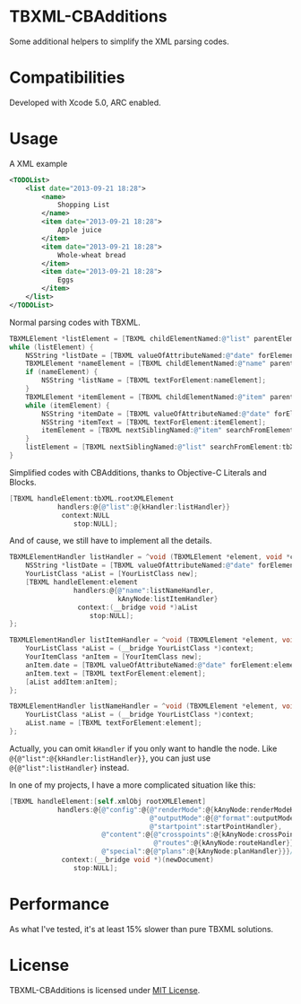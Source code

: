 TBXML-CBAdditions
=================
Some additional helpers to simplify the XML parsing codes.

Compatibilities
======================
Developed with Xcode 5.0, ARC enabled.

Usage
======================
A XML example 
```xml
<TODOList>
	<list date="2013-09-21 18:28">
		<name>
			Shopping List
		</name>
		<item date="2013-09-21 18:28">
			Apple juice
		</item>
		<item date="2013-09-21 18:28">
			Whole-wheat bread
		</item>
		<item date="2013-09-21 18:28">
			Eggs
		</item>
	</list>
</TODOList>
```
Normal parsing codes with TBXML.
```Objective-C
TBXMLElement *listElement = [TBXML childElementNamed:@"list" parentElement:tbXML.rootXMLElement];
while (listElement) {
    NSString *listDate = [TBXML valueOfAttributeNamed:@"date" forElement:listElement];
    TBXMLElement *nameElement = [TBXML childElementNamed:@"name" parentElement:listElement];
    if (nameElement) {
        NSString *listName = [TBXML textForElement:nameElement];
    }
    TBXMLElement *itemElement = [TBXML childElementNamed:@"item" parentElement:listElement];
    while (itemElement) {
        NSString *itemDate = [TBXML valueOfAttributeNamed:@"date" forElement:itemElement];
        NSString *itemText = [TBXML textForElement:itemElement];
        itemElement = [TBXML nextSiblingNamed:@"item" searchFromElement:itemElement];
    }
    listElement = [TBXML nextSiblingNamed:@"list" searchFromElement:tbXML.rootXMLElement];
}
```
Simplified codes with CBAdditions, thanks to Objective-C Literals and Blocks.
```Objective-C
[TBXML handleElement:tbXML.rootXMLElement
            handlers:@{@"list":@{kHandler:listHandler}}
             context:NULL
                stop:NULL];
```
And of cause, we still have to implement all the details.
```Objective-C
TBXMLElementHandler listHandler = ^void (TBXMLElement *element, void *context, BOOL *stop) {
    NSString *listDate = [TBXML valueOfAttributeNamed:@"date" forElement:element];
    YourListClass *aList = [YourListClass new];
    [TBXML handleElement:element
                handlers:@{@"name":listNameHandler,
                           kAnyNode:listItemHandler}
                 context:(__bridge void *)aList
                    stop:NULL];
};

TBXMLElementHandler listItemHandler = ^void (TBXMLElement *element, void *context, BOOL *stop) {
    YourListClass *aList = (__bridge YourListClass *)context;
    YourItemClass *anItem = [YourItemClass new];
    anItem.date = [TBXML valueOfAttributeNamed:@"date" forElement:element];
    anItem.text = [TBXML textForElement:element];
    [aList addItem:anItem];
};

TBXMLElementHandler listNameHandler = ^void (TBXMLElement *element, void *context, BOOL *stop) {
    YourListClass *aList = (__bridge YourListClass *)context;
    aList.name = [TBXML textForElement:element];
};
```

Actually, you can omit ```kHandler``` if you only want to handle the node. Like ```@{@"list":@{kHandler:listHandler}}```, you can just use ```@{@"list":listHandler}``` instead.

In one of my projects, I have a more complicated situation like this:
```Objective-C
[TBXML handleElement:[self.xmlObj rootXMLElement]
            handlers:@{@"config":@{@"renderMode":@{kAnyNode:renderModeHandler},// All faces
                                   @"outputMode":@{@"format":outputModeHandler},// All output formats
                                   @"startpoint":startPointHandler},
                       @"content":@{@"crosspoints":@{kAnyNode:crossPointHandler},// All crosspoints
                                    @"routes":@{kAnyNode:routeHandler}},// All routes
                       @"special":@{@"plans":@{kAnyNode:planHandler}}}// All plans
             context:(__bridge void *)(newDocument)
                stop:NULL];
```

Performance
======================
As what I've tested, it's at least 15% slower than pure TBXML solutions.

License
======================
TBXML-CBAdditions is licensed under [MIT License](https://github.com/CocoaBob/TBXML-CBAdditions/blob/master/LICENSE).